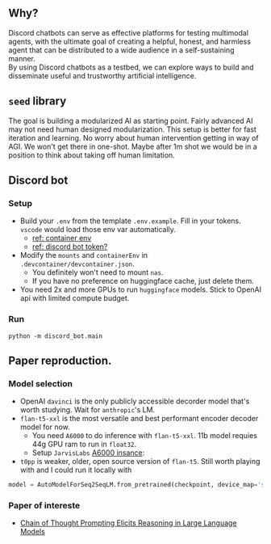## Why?
Discord chatbots can serve as effective platforms for testing multimodal agents, with the ultimate goal of creating a helpful, honest, and harmless agent that can be distributed to a wide audience in a self-sustaining manner.  
By using Discord chatbots as a testbed, we can explore ways to build and disseminate useful and trustworthy artificial intelligence.

## `seed` library
The goal is building a modularized AI as starting point. Fairly advanced AI may not need human designed modularization. This setup is better for fast iteration and learning. No worry about human intervention getting in way of AGI. We won't get there in one-shot. Maybe after 1m shot we would be in a position to think about taking off human limitation.

## Discord bot
### Setup
- Build your `.env` from the template `.env.example`. Fill in your tokens. `vscode` would load those env var automatically.
  - [ref: container env](https://code.visualstudio.com/remote/advancedcontainers/environment-variables#_option-2-use-an-env-file)
  - [ref: discord bot token?](https://github.com/openai/gpt-discord-bot#setup)
- Modify the `mounts` and `containerEnv` in `.devcontainer/devcontainer.json`. 
  - You definitely won't need to mount `nas`. 
  - If you have no preference on huggingface cache, just delete them. 
- You need 2x and more GPUs to run `huggingface` models. Stick to OpenAI api with limited compute budget. 

### Run
```shell
python -m discord_bot.main
```

## Paper reproduction.
### Model selection
- OpenAI `davinci` is the only publicly accessible decorder model that's worth studying. Wait for `anthropic`'s LM. 
- `flan-t5-xxl` is the most versatile and best performant encoder decoder model for now. 
  - You need `A6000` to do inference with `flan-t5-xxl`. 11b model requies 44g GPU ram to run in `float32`.
  - Setup `JarvisLabs` [A6000 insance](https://cloud.jarvislabs.ai/): 
- `t0pp` is weaker, older, open source version of `flan-t5`. Still worth playing with and I could run it locally with
```python
model = AutoModelForSeq2SeqLM.from_pretrained(checkpoint, device_map='sequential', torch_dtype=torch.bfloat16)
```

### Paper of intereste
- [Chain of Thought Prompting Elicits Reasoning in Large Language Models](/paper/weiChainThoughtPrompting2022/)
